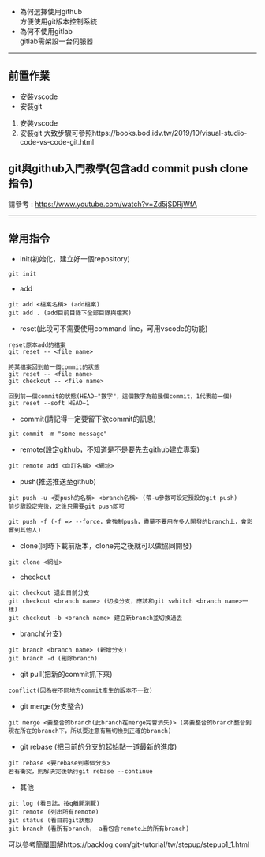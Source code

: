 * 為何選擇使用github  
方便使用git版本控制系統
* 為何不使用gitlab  
gitlab需架設一台伺服器
---
## 前置作業
* 安裝vscode
* 安裝git
1. 安裝vscode
2. 安裝git
大致步驟可參照https://books.bod.idv.tw/2019/10/visual-studio-code-vs-code-git.html

## git與github入門教學(包含add commit push clone指令)

請參考 : https://www.youtube.com/watch?v=Zd5jSDRjWfA  

---  
## 常用指令

* init(初始化，建立好一個repository)
```
git init
```
* add
```
git add <檔案名稱> (add檔案)
git add . (add目前目錄下全部目錄與檔案)
```
* reset(此段可不需要使用command line，可用vscode的功能)
```
reset原本add的檔案
git reset -- <file name>

將某檔案回到前一個commit的狀態
git reset -- <file name>
git checkout -- <file name>

回到前一個commit的狀態(HEAD~"數字"，這個數字為前幾個commit，1代表前一個)
git reset --soft HEAD~1
```
* commit(請記得一定要留下欲commit的訊息)
```
git commit -m "some message"
```
* remote(設定github，不知道是不是要先去github建立專案)
```
git remote add <自訂名稱> <網址>
```
* push(推送推送至github)
```
git push -u <要push的名稱> <branch名稱> (帶-u參數可設定預設的git push)
前步驟設定完後，之後只需要git push即可

git push -f (-f => --force，會強制push，盡量不要用在多人開發的branch上，會影響到其他人)
```
* clone(同時下載前版本，clone完之後就可以做協同開發)
```
git clone <網址>
```

* checkout
```
git checkout 退出目前分支
git checkout <branch name> (切換分支，應該和git swhitch <branch name>一樣)
git checkout -b <branch name> 建立新branch並切換過去
```
* branch(分支)
```
git branch <branch name> (新增分支)
git branch -d (刪除branch)

```
* git pull(把新的commit抓下來)
```
conflict(因為在不同地方commit產生的版本不一致)
```
* git merge(分支整合)
```
git merge <要整合的branch(此branch在merge完會消失)> (將要整合的branch整合到現在所在的branch下，所以要注意有無切換到正確的branch)
```
* git rebase (把目前的分支的起始點一道最新的進度)
```
git rebase <要rebase到哪個分支>
若有衝突，則解決完後執行git rebase --continue
```
* 其他
```
git log (看日誌，按q離開瀏覽)
git remote (列出所有remote)
git status (看目前git狀態)
git branch (看所有branch，-a看包含remote上的所有branch)
```

可以參考簡單圖解https://backlog.com/git-tutorial/tw/stepup/stepup1_1.html
